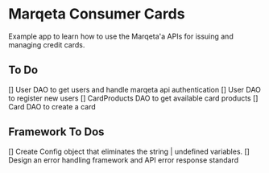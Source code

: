 # Marqeta Consumer Cards
Example app to learn how to use the Marqeta'a APIs for issuing and managing credit cards.

## To Do
[] User DAO to get users and handle marqeta api authentication
[] User DAO to register new users
[] CardProducts DAO to get available card products
[] Card DAO to create a card

## Framework To Dos
[] Create Config object that eliminates the string | undefined variables.
[] Design an error handling framework and API error response standard

